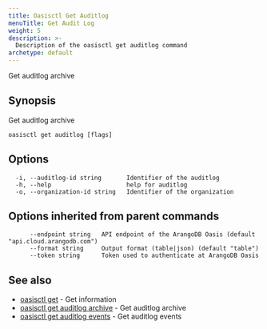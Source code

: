 ```yaml
---
title: Oasisctl Get Auditlog
menuTitle: Get Audit Log
weight: 5
description: >-
  Description of the oasisctl get auditlog command
archetype: default
---
```

Get auditlog archive

## Synopsis

Get auditlog archive

```
oasisctl get auditlog [flags]
```

## Options

```
  -i, --auditlog-id string       Identifier of the auditlog
  -h, --help                     help for auditlog
  -o, --organization-id string   Identifier of the organization
```

## Options inherited from parent commands

```
      --endpoint string   API endpoint of the ArangoDB Oasis (default "api.cloud.arangodb.com")
      --format string     Output format (table|json) (default "table")
      --token string      Token used to authenticate at ArangoDB Oasis
```

## See also

* [oasisctl get](_index.md)	 - Get information
* [oasisctl get auditlog archive](get-audit-log-archive.md)	 - Get auditlog archive
* [oasisctl get auditlog events](get-audit-log-events.md)	 - Get auditlog events

